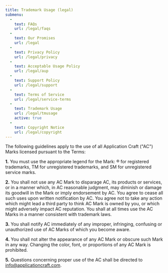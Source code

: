 ```yaml
---
title: Trademark Usage (legal)
submenu:
  - 
    text: FAQs
    url: /legal/faqs
  -
    text: Our Promises
    url: /legal
  -
    text: Privacy Policy
    url: /legal/privacy
  -
    text: Acceptable Usage Policy
    url: /legal/aup
  -
    text: Support Policy
    url: /legal/support   
  -
    text: Terms of Service
    url: /legal/service-terms   
  -
    text: Trademark Usage
    url: /legal/tmusage 
    active: true      
  -
    text: Copyright Notice
    url: /legal/copyright       
---
```


The following guidelines apply to the use of all Application Craft ("AC") Marks licensed pursuant to the Terms:

**1.** You must use the appropriate legend for the Mark: ® for registered trademarks, TM for unregistered trademarks, and SM for unregistered service marks.

**2.** You shall not use any AC Mark to disparage AC, its products or services, or in a manner which, in AC reasonable judgment, may diminish or damage its goodwill in the Mark or imply endorsement by AC. You agree to cease all such uses upon written notification by AC. You agree not to take any action which might lead a third party to think AC Mark is owned by you, or which might adversely impact AC reputation. You shall at all times use the AC Marks in a manner consistent with trademark laws.

**3.** You shall notify AC immediately of any improper, infringing, confusing or unauthorized use of AC Marks of which you become aware.

**4.** You shall not alter the appearance of any AC Mark or obscure such Mark in any way. Changing the color, font, or proportions of any AC Mark is prohibited.

**5.** Questions concerning proper use of the AC shall be directed to info@applicationcraft.com.
